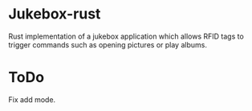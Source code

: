 # Jukebox-rust

Rust implementation of a jukebox application which allows RFID tags to trigger commands such as opening pictures or play albums.

# ToDo
Fix add mode.
